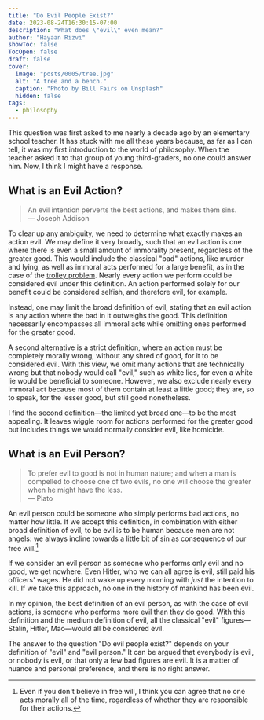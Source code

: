 ```yaml
---
title: "Do Evil People Exist?"
date: 2023-08-24T16:30:15-07:00
description: "What does \"evil\" even mean?"
author: "Hayaan Rizvi"
showToc: false
TocOpen: false
draft: false
cover:
  image: "posts/0005/tree.jpg"
  alt: "A tree and a bench."
  caption: "Photo by Bill Fairs on Unsplash"
  hidden: false
tags:
  - philosophy
---
```


This question was first asked to me nearly a decade ago by an elementary school teacher. It has stuck with me all these years because, as far as I can tell, it was my first introduction to the world of philosophy. When the teacher asked it to that group of young third-graders, no one could answer him. Now, I think I might have a response.

## What is an Evil Action?

> An evil intention perverts the best actions, and makes them sins.\
> — Joseph Addison

To clear up any ambiguity, we need to determine what exactly makes an action evil. We may define it very broadly, such that an evil action is one where there is even a small amount of immorality present, regardless of the greater good. This would include the classical "bad" actions, like murder and lying, as well as immoral acts performed for a large benefit, as in the case of the [trolley problem](https://en.wikipedia.org/wiki/Trolley_problem). Nearly every action we perform could be considered evil under this definition. An action performed solely for our benefit could be considered selfish, and therefore evil, for example.

Instead, one may limit the broad definition of evil, stating that an evil action is any action where the bad in it outweighs the good. This definition necessarily encompasses all immoral acts while omitting ones performed for the greater good.

A second alternative is a strict definition, where an action must be completely morally wrong, without any shred of good, for it to be considered evil. With this view, we omit many actions that are technically wrong but that nobody would call "evil," such as white lies, for even a white lie would be beneficial to someone. However, we also exclude nearly every immoral act because most of them contain at least a little good; they are, so to speak, for the lesser good, but still good nonetheless.

I find the second definition—the limited yet broad one—to be the most appealing. It leaves wiggle room for actions performed for the greater good but includes things we would normally consider evil, like homicide.

## What is an Evil Person?

> To prefer evil to good is not in human nature; and when a man is compelled to choose one of two evils, no one will choose the greater when he might have the less.\
> — Plato

An evil person could be someone who simply performs bad actions, no matter how little. If we accept this definition, in combination with either broad definition of evil, to be evil is to be human because men are not angels: we always incline towards a little bit of sin as consequence of our free will.[^1]

If we consider an evil person as someone who performs only evil and no good, we get nowhere. Even Hitler, who we can all agree is evil, still paid his officers' wages. He did not wake up every morning with _just_ the intention to kill. If we take this approach, no one in the history of mankind has been evil.

In my opinion, the best definition of an evil person, as with the case of evil actions, is someone who performs more evil than they do good. With this definition and the medium definition of evil, all the classical "evil" figures—Stalin, Hitler, Mao—would all be considered evil.

The answer to the question "Do evil people exist?" depends on your definition of "evil" and "evil person." It can be argued that everybody is evil, or nobody is evil, or that only a few bad figures are evil. It is a matter of nuance and personal preference, and there is no right answer.

[^1]: Even if you don't believe in free will, I think you can agree that no one acts morally all of the time, regardless of whether they are responsible for their actions.
